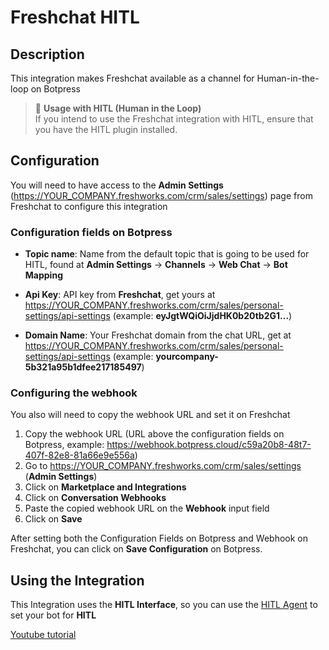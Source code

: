 # Freshchat HITL

## Description

This integration makes Freshchat available as a channel for Human-in-the-loop on Botpress

> 🤝 **Usage with HITL (Human in the Loop)**  
> If you intend to use the Freshchat integration with HITL, ensure that you have the HITL plugin installed.

## Configuration

You will need to have access to the **Admin Settings** (https://YOUR_COMPANY.freshworks.com/crm/sales/settings) page from Freshchat to configure this integration

### Configuration fields on Botpress

- **Topic name**: Name from the default topic that is going to be used for HITL, found at **Admin Settings** -> **Channels** -> **Web Chat** -> **Bot Mapping**

- **Api Key**: API key from **Freshchat**, get yours at https://YOUR_COMPANY.freshworks.com/crm/sales/personal-settings/api-settings (example: **eyJgtWQiOiJjdHK0b20tb2G1...**)

- **Domain Name**: Your Freshchat domain from the chat URL, get at https://YOUR_COMPANY.freshworks.com/crm/sales/personal-settings/api-settings (example: **yourcompany-5b321a95b1dfee217185497**)

### Configuring the webhook

You also will need to copy the webhook URL and set it on Freshchat

1. Copy the webhook URL (URL above the configuration fields on Botpress, example: https://webhook.botpress.cloud/c59a20b8-48t7-407f-82e8-81a66e9e556a)
2. Go to https://YOUR_COMPANY.freshworks.com/crm/sales/settings (**Admin Settings**)
3. Click on **Marketplace and Integrations**
4. Click on **Conversation Webhooks**
5. Paste the copied webhook URL on the **Webhook** input field
6. Click on **Save**

After setting both the Configuration Fields on Botpress and Webhook on Freshchat, you can click on **Save Configuration** on Botpress.

## Using the Integration

This Integration uses the **HITL Interface**, so you can use the [HITL Agent](https://botpress.com/docs/hitl-agent) to set your bot for **HITL**

[Youtube tutorial](https://www.youtube.com/watch?v=AAkARl8_cTo)
